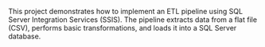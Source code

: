 This project demonstrates how to implement an ETL pipeline using SQL Server Integration Services (SSIS). The pipeline extracts data from a flat file (CSV), performs basic transformations, and loads it into a SQL Server database.
